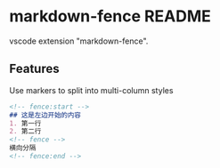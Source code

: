 # markdown-fence README

vscode extension "markdown-fence". 

## Features
Use markers to split into multi-column styles

```markdown
<!-- fence:start -->
## 这是左边开始的内容
1. 第一行
2. 第二行
<!-- fence -->
横向分隔
<!-- fence:end -->
```
